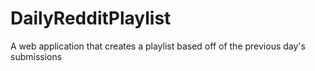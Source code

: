 # DailyRedditPlaylist
A web application that creates a playlist based off of the previous day's submissions
